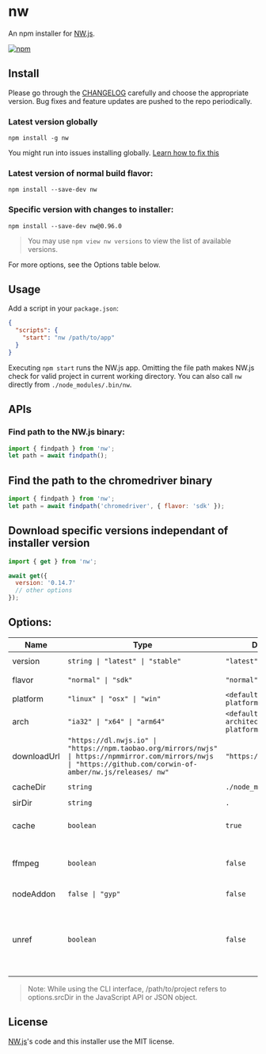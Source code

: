 # nw

An npm installer for [NW.js](https://nwjs.io).

[![npm](https://img.shields.io/npm/v/nw)](https://www.npmjs.com/package/nw)

## Install

Please go through the [CHANGELOG](https://github.com/nwjs/npm-installer/blob/main/CHANGELOG.md) carefully and choose the appropriate version. Bug fixes and feature updates are pushed to the repo periodically.

### Latest version globally

```shell
npm install -g nw
```

You might run into issues installing globally. [Learn how to fix this](https://docs.npmjs.com/resolving-eacces-permissions-errors-when-installing-packages-globally)

### Latest version of normal build flavor:

```shell
npm install --save-dev nw
```

### Specific version with changes to installer:

```shell
npm install --save-dev nw@0.96.0
```

> You may use `npm view nw versions` to view the list of available versions.

For more options, see the Options table below.

## Usage

Add a script in your `package.json`:

```json
{
  "scripts": {
    "start": "nw /path/to/app"
  }
}
```

Executing `npm start` runs the NW.js app. Omitting the file path makes NW.js check for valid project in current working directory. You can also call `nw` directly from `./node_modules/.bin/nw`.

## APIs

### Find path to the NW.js binary:

``` js
import { findpath } from 'nw';
let path = await findpath();
```

## Find the path to the chromedriver binary

``` js
import { findpath } from 'nw';
let path = await findpath('chromedriver', { flavor: 'sdk' });
```

## Download specific versions independant of installer version

```js
import { get } from 'nw';

await get({
  version: '0.14.7'
  // other options
});
```

## Options:

| Name | Type    | Default   | Description | CLI Usage | .npmrc Usage | .env Usage | Module Usage |
| ---- | ------- | --------- | ----------- | --------- | ------------ | ---------- | ------------ |
| version | `string \| "latest" \| "stable"` | `"latest"` | Runtime version | `npm install --save-dev nw` | `` | `` | `get({ version: "latest" })` |
| flavor | `"normal" \| "sdk"` | `"normal"` | Runtime flavor | `npm install --save-dev nw@sdk` | `nwjs_build_type=sdk` | `export NWJS_BUILD_TYPE=sdk` | `get({ flavor: "sdk" })` |
| platform | `"linux" \| "osx" \| "win"` | `<defaults to host platform>` | Host platform | `npm install --save-dev --nwjs-platform nw` | `nwjs_platform=linux` | `NWJS_PLATFORM=linux` | `get({ platform: "linux" })` |
| arch | `"ia32" \| "x64" \| "arm64"` | `<defaults to architecture platform>` | Host architecture | `npm install --save-dev --nwjs-arch nw` | `nwjs_arch=x64` | `NWJS_ARCH=x64` | `get({ arch: "x64"})` |
| downloadUrl | `"https://dl.nwjs.io" \| "https://npm.taobao.org/mirrors/nwjs" \| https://npmmirror.com/mirrors/nwjs \| "https://github.com/corwin-of-amber/nw.js/releases/ nw"` | `"https://dl.nwjs.io"` | Download server (https and file system is supported, for eg `file:///home/user/nwjs_cache`) | `npm install --save-dev --nwjs-urlbase=https://dl.nwjs.io` | `nwjs_urlbase=https://dl.nwjs.io` | `NWJS_URLBASE=https://dl.nwjs.io` | `get({ downloadUrl: "https://dl.nwjs.io"})` |
| cacheDir | `string` | `./node_modules/nw` | Directory to cache NW binaries | `npm install --save-dev --nwjs-cache-dir ./cache nw` | `nwjs_cache_dir=./cache` | `NWJS_CACHE_DIR=./cache` | `get({ cacheDir: "./cache" })` |
| sirDir | `string` | `.` | File path to NW.js project | `npm install --save-dev nw` | `` | `` | `get({ srcDir: "." })` |
| cache | `boolean` | `true`| If true the existing cache is used. Otherwise it removes and redownloads it. | `npm install --save-dev --nwjs-cache=true nw` | `nwjs_cache=true` | `NWJS_CACHE=true` | `get({ cache: true })` |
| ffmpeg | `boolean` | `false`| If true the chromium ffmpeg is replaced by [community version](https://github.com/nwjs-ffmpeg-prebuilt/nwjs-ffmpeg-prebuilt) with proprietary codecs. | `npm install --save-dev --nwjs-ffmpeg=true nw` | `nwjs_ffmpeg=true` | `NWJS_FFMPEG=true` | `get({ ffmpeg: true })` |
| nodeAddon | `false \| "gyp"` | `false` | Download Node headers | `npm install --save-dev --nwjs-native-addon=true nw` | `nwjs_native_addon=true` | `NWJS_NATIVE_ADDON=true` | `get({ nativeAddon: true })` |
| unref | `boolean` | `false` | [Prevent the parent process from waiting for a given subprocess](https://nodejs.org/api/child_process.html#subprocessunref). This is useful if you're using `nw` package to call the executable and want to prevent zombie processes eating up memory. | `npm install --save-dev --nwjs-unref=true nw` | `nwjs_unref=true` | `NWJS_UNREF=true` | `get({ unref: true })` |
<!-- todo add shaSum -->

> Note: While using the CLI interface, /path/to/project refers to options.srcDir in the JavaScript API or JSON object.

## License

[NW.js](https://github.com/nwjs/nw.js)'s code and this installer use the MIT license.
